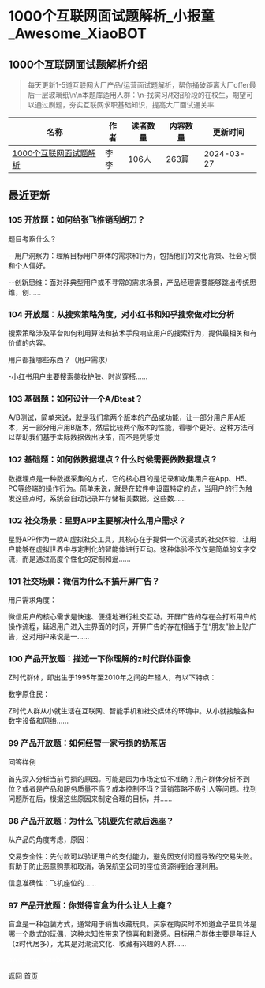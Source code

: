 # 1000个互联网面试题解析_小报童_Awesome_XiaoBOT

## 1000个互联网面试题解析介绍
> 每天更新1-5道互联网大厂产品/运营面试题解析，帮你捅破距离大厂offer最后一层玻璃纸\n\n本题库适用人群：\n-找实习/校招阶段的在校生，期望可以通过刷题，夯实互联网求职基础知识，提高大厂面试通关率  
  


|名称|作者|读者数量|内容数量|更新时间|
|---|---|---|---|---|
|[1000个互联网面试题解析](https://xiaobot.net/p/lalalaha?refer=0b133df9-27dc-423b-8101-639049001c13)|李李|106人|263篇|2024-03-27|

## 最近更新
### 105 开放题：如何给张飞推销刮胡刀？

题目考察什么？

\--用户洞察力：理解目标用户群体的需求和行为，包括他们的文化背景、社会习惯和个人偏好。

\--创新思维：面对非典型用户或不寻常的需求场景，产品经理需要能够跳出传统思维，创......

### 104 开放题：从搜索策略角度，对小红书和知乎搜索做对比分析

搜索策略涉及平台如何利用算法和技术手段响应用户的搜索行为，提供最相关和有价值的内容。

用户都搜哪些东西？（用户需求）

-小红书用户主要搜索美妆护肤、时尚穿搭......

### 103 基础题：如何设计一个A/Btest？

A/B测试，简单来说，就是我们拿两个版本的产品或功能，让一部分用户用A版本，另一部分用户用B版本，然后比较两个版本的性能，看哪个更好。这种方法可以帮助我们基于实际数据做出决策，而不是凭感觉

### 102 基础题：如何做数据埋点？什么时候需要做数据埋点？

数据埋点是一种数据采集的方式，它的核心目的是记录和收集用户在App、H5、PC等终端的操作行为。简单来说，就是在软件中设置特定的点，当用户的行为触发这些点时，系统会自动记录并存储相关数据。这些数......

### 102 社交场景：星野APP主要解决什么用户需求？

星野APP作为一款AI虚拟社交工具，其核心在于提供一个沉浸式的社交体验，让用户能够在虚拟世界中与定制化的智能体进行互动。这种体验不仅仅是简单的文字交流，而是通过高度个性化的定制和逼......

### 101 社交场景：微信为什么不搞开屏广告？

用户需求角度：

微信用户的核心需求是快速、便捷地进行社交互动。开屏广告的存在会打断用户的操作流程，延迟用户进入主界面的时间，开屏广告的存在相当于在“朋友”脸上贴广告，这对用户来说是一......

### 100 产品开放题：描述一下你理解的z时代群体画像

Z时代群体，即出生于1995年至2010年之间的年轻人，有以下特点：

数字原住民：

Z时代人群从小就生活在互联网、智能手机和社交媒体的环境中。从小就接触各种数字设备和网络......

### 99 产品开放题：如何经营一家亏损的奶茶店

回答样例

首先深入分析当前亏损的原因。可能是因为市场定位不准确？用户群体分析不到位？或者是产品和服务质量不高？成本控制不当？营销策略不吸引人等问题。找到问题所在后，根据这些原因来制定合理的目标，并......

### 98 产品开放题：为什么飞机要先付款后选座？

从产品的角度考虑，原因：

交易安全性：先付款可以验证用户的支付能力，避免因支付问题导致的交易失败。有助于防止恶意购票和取消，确保航空公司的座位资源得到合理利用。

信息准确性：飞机座位的......

### 97 产品开放题：你觉得盲盒为什么让人上瘾？

盲盒是一种包装方式，通常用于销售收藏玩具。买家在购买时不知道盒子里具体是哪一个款式的玩偶，这种未知性带来了惊喜和刺激感。目标用户群体主要是年轻人（z时代居多），尤其是对潮流文化、收藏有兴趣的人群......


<a href="https://github.com/Reno9527/awesome-xiaobot" style="color: white; text-decoration: none;">awesome-xiaobot</a>

返回 [首页](../README.md)
